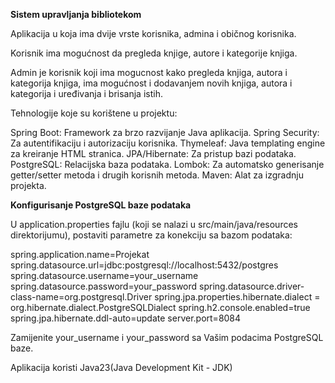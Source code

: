 **Sistem upravljanja bibliotekom**

Aplikacija u koja ima dvije vrste korisnika, admina i običnog korisnika.

Korisnik ima mogućnost da pregleda knjige, autore i kategorije knjiga.

Admin je korisnik koji ima mogucnost kako pregleda knjiga, autora i 
kategorija knjiga, ima mogućnost i dodavanjem novih knjiga, autora i kategorija
i uređivanja i brisanja istih.

Tehnologije koje su korištene u projektu:

Spring Boot: Framework za brzo razvijanje Java aplikacija.
Spring Security: Za autentifikaciju i autorizaciju korisnika.
Thymeleaf: Java templating engine za kreiranje HTML stranica.
JPA/Hibernate: Za pristup bazi podataka.
PostgreSQL: Relacijska baza podataka.
Lombok: Za automatsko generisanje getter/setter metoda i drugih korisnih metoda.
Maven: Alat za izgradnju projekta.

**Konfigurisanje PostgreSQL baze podataka**

U application.properties fajlu (koji se nalazi u src/main/java/resources direktorijumu), 
postaviti parametre za konekciju sa bazom podataka:

spring.application.name=Projekat
spring.datasource.url=jdbc:postgresql://localhost:5432/postgres
spring.datasource.username=your_username
spring.datasource.password=your_password
spring.datasource.driver-class-name=org.postgresql.Driver
spring.jpa.properties.hibernate.dialect = org.hibernate.dialect.PostgreSQLDialect
spring.h2.console.enabled=true
spring.jpa.hibernate.ddl-auto=update
server.port=8084

Zamijenite your_username i your_password sa Vašim podacima PostgreSQL baze.

Aplikacija koristi Java23(Java Development Kit - JDK)

